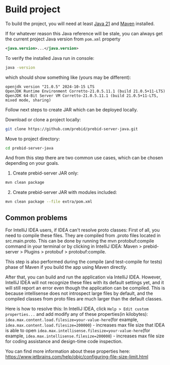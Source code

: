 # Build project

To build the project, you will need at least
[Java 21](https://whichjdk.com/)
and [Maven](https://maven.apache.org/) installed.

If for whatever reason this Java reference will be stale, 
you can always get the current project Java version from `pom.xml` property
```xml
<java.version>...</java.version>
```

To verify the installed Java run in console:

```bash
java -version
```

which should show something like (yours may be different):

```
openjdk version "21.0.5" 2024-10-15 LTS
OpenJDK Runtime Environment Corretto-21.0.5.11.1 (build 21.0.5+11-LTS)
OpenJDK 64-Bit Server VM Corretto-21.0.5.11.1 (build 21.0.5+11-LTS, mixed mode, sharing)
```

Follow next steps to create JAR which can be deployed locally.

Download or clone a project locally:

```bash
git clone https://github.com/prebid/prebid-server-java.git
```

Move to project directory:

```bash
cd prebid-server-java
```

And from this step there are two common use cases, which can be chosen depending on your goals.

1. Create prebid-server JAR only:

```bash
mvn clean package
```

2. Create prebid-server JAR with modules included:

```bash
mvn clean package --file extra/pom.xml
```

## Common problems
For IntelliJ IDEA users, if IDEA can't resolve proto classes:
First of all, you need to compile these files. They are compiled from .proto files located in src.main.proto. This can be done by running the mvn protobuf:compile command in your terminal or by clicking in IntelliJ IDEA:
Maven > prebid-server > Plugins > protobuf > protobuf:compile.

This step is also performed during the compile (and test-compile for tests) phase of Maven if you build the app using Maven directly.

After that, you can build and run the application via IntelliJ IDEA. However, IntelliJ IDEA will not recognize these files with its default settings yet, and it will still report an error even though the application can be compiled. This is because intellisense does not introspect large files by default, and the compiled classes from proto files are much larger than the default classes.

Here is how to resolve this:
In IntelliJ IDEA, click `Help > Edit custom properties...` and add modify any of these properties(in kilobytes):
`idea.max.content.load.filesize=your-value-here`(for example, `idea.max.content.load.filesize=200000`) - increases max file size that IDEA is able to open
`idea.max.intellisense.filesize=your-value-here`(for example, `idea.max.intellisense.filesize=200000`) - increases max file size for coding assistance and design-time code inspection.

You can find more information about these properties here: https://www.jetbrains.com/help/objc/configuring-file-size-limit.html
